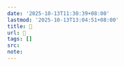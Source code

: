 ```yaml
---
date: '2025-10-13T11:30:39+08:00'
lastmod: '2025-10-13T13:04:51+08:00'
title: 󰦫
url: 󰦫
tags: []
src:
note:
---
```

